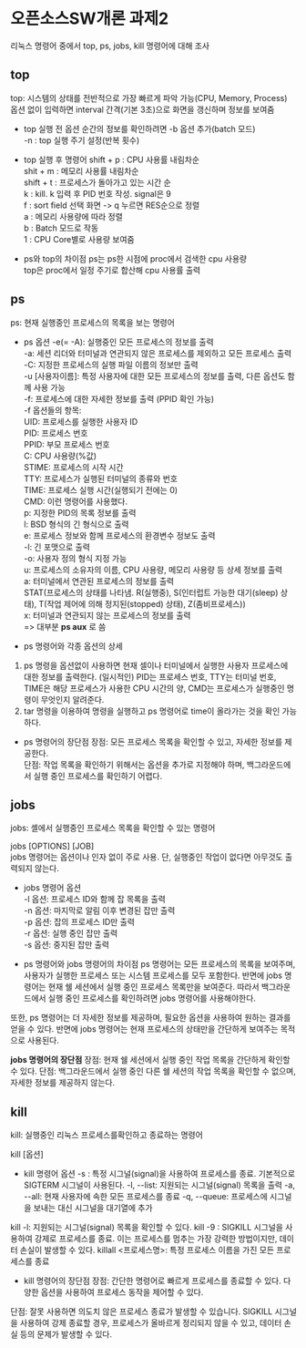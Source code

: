 # 오픈소스SW개론 과제2
리눅스 명령어 중에서 top, ps, jobs, kill 명령어에 대해 조사

top
-------------
top: 시스템의 상태를 전반적으로 가장 빠르게 파악 가능(CPU, Memory, Process)   
옵션 없이 입력하면 interval 간격(기본 3초)으로 화면을 갱신하며 정보를 보여줌

* top 실행 전 옵션
순간의 정보를 확인하려면 -b 옵션 추가(batch 모드)   
-n : top 실행 주기 설정(반복 횟수)   

* top 실행 후 명령어
shift + p : CPU 사용률 내림차순   
shit + m : 메모리 사용률 내림차순   
shift + t : 프로세스가 돌아가고 있는 시간 순   
k : kill. k 입력 후 PID 번호 작성. signal은 9    
f : sort field 선택 화면 -> q 누르면 RES순으로 정렬    
a : 메모리 사용량에 따라 정렬   
b : Batch 모드로 작동   
1 : CPU Core별로 사용량 보여줌    

* ps와 top의 차이점
ps는 ps한 시점에 proc에서 검색한 cpu 사용량    
top은 proc에서 일정 주기로 합산해 cpu 사용률 출력   

ps
-------------
ps: 현재 실행중인 프로세스의 목록을 보는 명령어

* ps 옵션
-e(= -A): 실행중인 모든 프로세스의 정보를 출력    
-a: 세션 리더와 터미널과 연관되지 않은 프로세스를 제외하고 모든 프로세스 출력   
-C: 지정한 프로세스의 실행 파일 이름의 정보만 출력    
-u [사용자이름]: 특정 사용자에 대한 모든 프로세스의 정보를 출력, 다른 옵션도 함께 사용 가능    
-f: 프로세스에 대한 자세한 정보를 출력 (PPID 확인 가능)   
   -f 옵션들의 항목:      
    UID: 프로세스를 실행한 사용자 ID   
    PID: 프로세스 번호    
    PPID: 부모 프로세스 번호    
    C: CPU 사용량(%값)     
    STIME: 프로세스의 시작 시간      
    TTY: 프로세스가 실행된 터미널의 종류와 번호    
    TIME: 프로세스 실행 시간(실행되기 전에는 0)       
    CMD: 이런 명령어를 사용했다.       
p: 지정한 PID의 목록 정보를 출력     
l: BSD 형식의 긴 형식으로 출력      
e: 프로세스 정보와 함께 프로세스의 환경변수 정보도 출력   
-l: 긴 포맷으로 출력     
-o: 사용자 정의 형식 지정 가능      
u: 프로세스의 소유자의 이름, CPU 사용량, 메모리 사용량 등 상세 정보를 출력    
a: 터미널에서 연관된 프로세스의 정보를 출력           
   STAT(프로세스의 상태를 나타냄. R(실행중), S(인터럽트 가능한 대기(sleep) 상태), T(작업 제어에 의해 정지된(stopped) 상태), Z(좀비프로세스))            
x: 터미널과 연관되지 않는 프로세스의 정보를 출력        
=> 대부분 **ps aux** 로 씀          

* ps 명령어와 각종 옵션의 상세          
1. ps 명령을 옵션없이 사용하면 현재 셀이나 터미널에서 실행한 사용자 프로세스에 대한 정보를 출력한다. (일시적인) PID는 프로세스 번호, TTY는 터미널 번호, TIME은 해당 프로세스가 사용한 CPU 시간의 양, CMD는 프로세스가 실행중인 명령이 무엇인지 알려준다.
2. tar 명령을 이용하여 명령을 실행하고 ps 명령어로 time이 올라가는 것을 확인 가능하다.

* ps 명령어의 장단점
장점: 모든 프로세스 목록을 확인할 수 있고, 자세한 정보를 제공한다.             
단점: 작업 목록을 확인하기 위해서는 옵션을 추가로 지정해야 하며, 백그라운드에서 실행 중인 프로세스를 확인하기 어렵다.

jobs
-------------
jobs: 셸에서 실행중인 프로세스 목록을 확인할 수 있는 명령어         

jobs [OPTIONS] [JOB]             
jobs 명령어는 옵션이나 인자 없이 주로 사용. 단, 실행중인 작업이 없다면 아무것도 출력되지 않는다.       

* jobs 명령어 옵션         
-l 옵션: 프로세스 ID와 함께 잡 목록을 출력         
-n 옵션: 마지막로 알림 이후 변경된 잡만 출력        
-p 옵션: 잡의 프로세스 ID만 출력       
-r 옵션: 실행 중인 잡만 출력         
-s 옵션: 중지된 잡만 출력          

* ps 명령어와 jobs 명령어의 차이점
ps 명령어는 모든 프로세스의 목록을 보여주며, 사용자가 실행한 프로세스 또는 시스템 프로세스를 모두 포함한다. 반면에 jobs 명령어는 현재 쉘 세션에서 실행 중인 프로세스 목록만을 보여준다. 따라서 백그라운드에서 실행 중인 프로세스를 확인하려면 jobs 명령어를 사용해야한다.      

또한, ps 명령어는 더 자세한 정보를 제공하며, 필요한 옵션을 사용하여 원하는 결과를 얻을 수 있다. 반면에 jobs 명령어는 현재 프로세스의 상태만을 간단하게 보여주는 목적으로 사용된다.

**jobs 명령어의 장단점**
장점: 현재 쉘 세션에서 실행 중인 작업 목록을 간단하게 확인할 수 있다.
단점: 백그라운드에서 실행 중인 다른 쉘 세션의 작업 목록을 확인할 수 없으며, 자세한 정보를 제공하지 않는다.

kill
-------------
kill: 실행중인 리눅스 프로세스를확인하고 종료하는 명령어 

kill [옵션] <PID>

* kill 명령어 옵션
-s <signal>: 특정 시그널(signal)을 사용하여 프로세스를 종료. 기본적으로 SIGTERM 시그널이 사용된다.
-l, --list: 지원되는 시그널(signal) 목록을 출력
-a, --all: 현재 사용자에 속한 모든 프로세스를 종료
-q, --queue: 프로세스에 시그널을 보내는 대신 시그널을 대기열에 추가

kill -l: 지원되는 시그널(signal) 목록을 확인할 수 있다.
kill -9 <PID>: SIGKILL 시그널을 사용하여 강제로 프로세스를 종료. 이는 프로세스를 멈추는 가장 강력한 방법이지만, 데이터 손실이 발생할 수 있다.
killall <프로세스명>: 특정 프로세스 이름을 가진 모든 프로세스를 종료

* kill 명령어의 장단점
장점: 간단한 명령어로 빠르게 프로세스를 종료할 수 있다.
      다양한 옵션을 사용하여 프로세스 동작을 제어할 수 있다.

단점: 잘못 사용하면 의도치 않은 프로세스 종료가 발생할 수 있습니다. 
      SIGKILL 시그널을 사용하여 강제 종료할 경우, 프로세스가 올바르게 정리되지 않을 수 있고, 데이터 손실 등의 문제가 발생할 수 있다.
